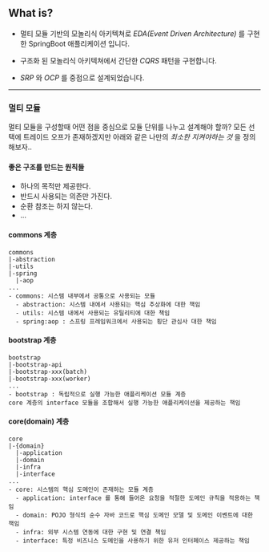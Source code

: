 ## What is?

* 멀티 모듈 기반의 모놀리식 아키텍쳐로 *EDA(Event Driven Architecture)* 를 구현한 SpringBoot 애플리케이션 입니다.

* 구조화 된 모놀리식 아키텍쳐에서 간단한 *CQRS* 패턴을 구현합니다.

* *SRP* 와 *OCP* 를 중점으로 설계되었습니다.

---

### 멀티 모듈

멀티 모듈을 구성할때 어떤 점을 중심으로 모듈 단위를 나누고 설계해야 할까?
모든 선택에 트레이드 오프가 존재하겠지만 아래와 같은 나만의 *최소한 지켜야하는 것* 을 정의해보자..

#### 좋은 구조를 만드는 원칙들

* 하나의 목적만 제공한다.
* 반드시 사용되는 의존만 가진다.
* 순환 참조는 하지 않는다.
* ...

#### commons 계층

```
commons
|-abstraction
|-utils
|-spring
  |-aop
...
- commons: 시스템 내부에서 공통으로 사용되는 모듈 
  - abstraction: 시스템 내에서 사용되는 핵심 추상화에 대한 책임
  - utils: 시스템 내에서 사용되는 유틸리티에 대한 책임
  - spring:aop : 스프링 프레임워크에서 사용되는 횡단 관심사 대한 책임
```

#### bootstrap 계층

```
bootstrap
|-bootstrap-api
|-bootstrap-xxx(batch)
|-bootstrap-xxx(worker)
...
- bootstrap : 독립적으로 실행 가능한 애플리케이션 모듈 계층
core 계층의 interface 모듈을 조합해서 실행 가능한 애플리케이션을 제공하는 책임
```

#### core(domain) 계층

```
core
|-{domain}
  |-application
  |-domain
  |-infra
  |-interface
...
- core: 시스템의 핵심 도메인이 존재하는 모듈 계층
  - application: interface 를 통해 들어온 요청을 적절한 도메인 규칙을 적용하는 책임
  - domain: POJO 형식의 순수 자바 코드로 핵심 도메인 모델 및 도메인 이벤트에 대한 책임
  - infra: 외부 시스템 연동에 대한 구현 및 연결 책임
  - interface: 특정 비즈니스 도메인을 사용하기 위한 유저 인터페이스 제공하는 책임
```